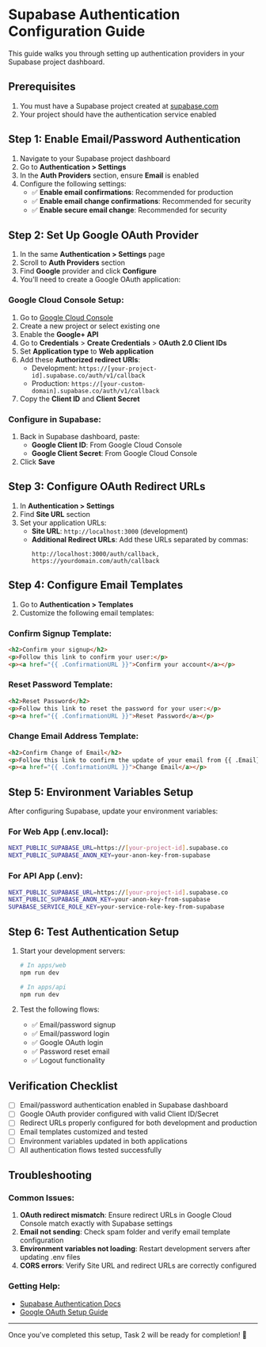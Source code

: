 # Supabase Authentication Configuration Guide

This guide walks you through setting up authentication providers in your Supabase project dashboard.

## Prerequisites

1. You must have a Supabase project created at [supabase.com](https://supabase.com)
2. Your project should have the authentication service enabled

## Step 1: Enable Email/Password Authentication

1. Navigate to your Supabase project dashboard
2. Go to **Authentication > Settings**
3. In the **Auth Providers** section, ensure **Email** is enabled
4. Configure the following settings:
   - ✅ **Enable email confirmations**: Recommended for production
   - ✅ **Enable email change confirmations**: Recommended for security
   - ✅ **Enable secure email change**: Recommended for security

## Step 2: Set Up Google OAuth Provider

1. In the same **Authentication > Settings** page
2. Scroll to **Auth Providers** section
3. Find **Google** provider and click **Configure**
4. You'll need to create a Google OAuth application:

### Google Cloud Console Setup:
1. Go to [Google Cloud Console](https://console.cloud.google.com/)
2. Create a new project or select existing one
3. Enable the **Google+ API**
4. Go to **Credentials** > **Create Credentials** > **OAuth 2.0 Client IDs**
5. Set **Application type** to **Web application**
6. Add these **Authorized redirect URIs**:
   - Development: `https://[your-project-id].supabase.co/auth/v1/callback`
   - Production: `https://[your-custom-domain].supabase.co/auth/v1/callback`
7. Copy the **Client ID** and **Client Secret**

### Configure in Supabase:
1. Back in Supabase dashboard, paste:
   - **Google Client ID**: From Google Cloud Console
   - **Google Client Secret**: From Google Cloud Console
2. Click **Save**

## Step 3: Configure OAuth Redirect URLs

1. In **Authentication > Settings**
2. Find **Site URL** section
3. Set your application URLs:
   - **Site URL**: `http://localhost:3000` (development)
   - **Additional Redirect URLs**: Add these URLs separated by commas:
     ```
     http://localhost:3000/auth/callback,
     https://yourdomain.com/auth/callback
     ```

## Step 4: Configure Email Templates

1. Go to **Authentication > Templates**
2. Customize the following email templates:

### Confirm Signup Template:
```html
<h2>Confirm your signup</h2>
<p>Follow this link to confirm your user:</p>
<p><a href="{{ .ConfirmationURL }}">Confirm your account</a></p>
```

### Reset Password Template:
```html
<h2>Reset Password</h2>
<p>Follow this link to reset the password for your user:</p>
<p><a href="{{ .ConfirmationURL }}">Reset Password</a></p>
```

### Change Email Address Template:
```html
<h2>Confirm Change of Email</h2>
<p>Follow this link to confirm the update of your email from {{ .Email}} to {{ .NewEmail}}:</p>
<p><a href="{{ .ConfirmationURL }}">Change Email</a></p>
```

## Step 5: Environment Variables Setup

After configuring Supabase, update your environment variables:

### For Web App (.env.local):
```bash
NEXT_PUBLIC_SUPABASE_URL=https://[your-project-id].supabase.co
NEXT_PUBLIC_SUPABASE_ANON_KEY=your-anon-key-from-supabase
```

### For API App (.env):
```bash
NEXT_PUBLIC_SUPABASE_URL=https://[your-project-id].supabase.co
NEXT_PUBLIC_SUPABASE_ANON_KEY=your-anon-key-from-supabase
SUPABASE_SERVICE_ROLE_KEY=your-service-role-key-from-supabase
```

## Step 6: Test Authentication Setup

1. Start your development servers:
   ```bash
   # In apps/web
   npm run dev
   
   # In apps/api  
   npm run dev
   ```

2. Test the following flows:
   - ✅ Email/password signup
   - ✅ Email/password login
   - ✅ Google OAuth login
   - ✅ Password reset email
   - ✅ Logout functionality

## Verification Checklist

- [ ] Email/password authentication enabled in Supabase dashboard
- [ ] Google OAuth provider configured with valid Client ID/Secret
- [ ] Redirect URLs properly configured for both development and production
- [ ] Email templates customized and tested
- [ ] Environment variables updated in both applications
- [ ] All authentication flows tested successfully

## Troubleshooting

### Common Issues:

1. **OAuth redirect mismatch**: Ensure redirect URLs in Google Cloud Console match exactly with Supabase settings
2. **Email not sending**: Check spam folder and verify email template configuration
3. **Environment variables not loading**: Restart development servers after updating .env files
4. **CORS errors**: Verify Site URL and redirect URLs are correctly configured

### Getting Help:

- [Supabase Authentication Docs](https://supabase.com/docs/guides/auth)
- [Google OAuth Setup Guide](https://developers.google.com/identity/protocols/oauth2)

---

Once you've completed this setup, Task 2 will be ready for completion! 🚀 